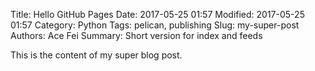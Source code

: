 Title: Hello GitHub Pages
Date: 2017-05-25 01:57
Modified: 2017-05-25 01:57
Category: Python
Tags: pelican, publishing
Slug: my-super-post
Authors: Ace Fei
Summary: Short version for index and feeds

This is the content of my super blog post.
